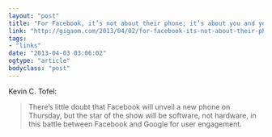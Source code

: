 ```yaml
---
layout: "post"
title: "For Facebook, it’s not about their phone; it’s about you and your phone"
link: "http://gigaom.com/2013/04/02/for-facebook-its-not-about-their-phone-its-about-you-and-your-phone/"
tags: 
- "links"
date: "2013-04-03 03:06:02"
ogtype: "article"
bodyclass: "post"
---
```


Kevin C. Tofel:

> There’s little doubt that Facebook will unveil a new phone on Thursday, but the star of the show will be software, not hardware, in this battle between Facebook and Google for user engagement.
